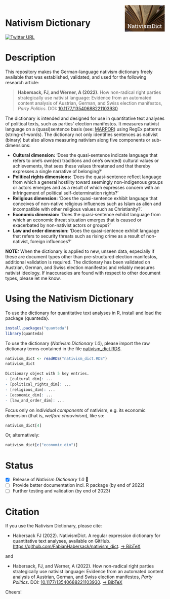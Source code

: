 <img src="nativism_dict.png" align="right" width="25%" height="25%" />

Nativism Dictionary
===============



[![Twitter URL](https://img.shields.io/twitter/follow/FabianHabersack?style=social)](https://twitter.com/FabianHabersack)



# Description

This repository makes the German-language nativism dictionary freely available that was established, validated, and used for the following research article:

> **Habersack, FJ, and Werner, A (2022).** How non-radical right parties strategically use nativist language: Evidence from an automated content analysis of Austrian, German, and Swiss election manifestos, _Party Politics_. DOI: [10.1177/13540688221103930](https://doi.org/10.1177/13540688221103930)

The dictionary is intended and designed for use in quantitative text analyses of political texts, such as parties' election manifestos. It measures nativist language on a (quasi)sentence basis (see: [MARPOR](https://manifesto-project.wzb.eu)) using RegEx patterns (string-of-words). The dictionary not only identifies sentences as nativist (binary) but also allows measuring nativism along five components or sub-dimensions:

- **Cultural dimension:** ‘Does the quasi-sentence indicate language that refers to one’s own(ed) traditions and one’s own(ed) cultural values or achievements, that sees these values threatened and that thereby expresses a single narrative of belonging?’
- **Political rights dimensions:** ‘Does the quasi-sentence reflect language from which a general hostility toward seemingly non-indigenous groups or actors emerges and as a result of which expresses concern with an infringement of political self-determination rights?’
- **Religious dimension:** ‘Does the quasi-sentence exhibit language that conceives of non-native religious influences such as Islam as alien and incompatible with other religious values such as Christianity?’.
- **Economic dimension:** ‘Does the quasi-sentence exhibit language from which an economic threat situation emerges that is caused or exacerbated by non-nativist actors or groups?’
- **Law and order dimension:** ‘Does the quasi-sentence exhibit language that refers to security threats such as rising crime as a result of non-nativist, foreign influences?’

**NOTE:** When the dictionary is applied to new, unseen data, especially if these are document types other than pre-structured election manifestos, additional validation is required. The dictionary has been validated on Austrian, German, and Swiss election manifestos and reliably measures nativist ideology. If inaccuracies are found with respect to other document types, please let me know.

# Using the Nativism Dictionary

To use the dictionary for quantitative text analyses in R, install and load the package {quanteda}.

```r
install.packages("quanteda")
library(quanteda)
```

To use the dictionary (_Nativism Dictionary 1.0_), please import the raw dictionary terms contained in the file [nativism_dict.RDS](nativism_dict.RDS).

```r
nativism_dict <- readRDS("nativism_dict.RDS")
nativism_dict
```
```r
Dictionary object with 5 key entries.
- [cultural_dim]: ...
- [political_rights_dim]: ...
- [religious_dim]: ...
- [economic_dim]: ...
- [law_and_order_dim]: ...
```

Focus only on _individual components_ of nativism, e.g. its economic dimension (that is, _welfare chauvinism_), like so:

```r
nativism_dict[4]
```
Or, alternatively:
```r
nativism_dict[c("economic_dim")]
```

# Status 

- [x] Release of _Nativism Dictionary 1.0_ :balloon:
- [ ] Provide better documentation incl. R package (by end of 2022)
- [ ] Further testing and validation (by end of 2023)

# Citation

If you use the Nativism Dictionary, please cite:

- Habersack FJ (2022). NativismDict. A regular expression dictionary for quantitative text analyses, available on
GitHub. https://github.com/FabianHabersack/nativism_dict. [&#8594; BibTeX](cite/Habersack2022.bib)

and

- Habersack, FJ, and Werner, A (2022). How non-radical right parties strategically use nativist language: Evidence from an automated content analysis of Austrian, German, and Swiss election manifestos, _Party Politics_. DOI: [10.1177/13540688221103930](https://doi.org/10.1177/13540688221103930). [&#8594; BibTeX](cite/HabersackWerner2022.bib)

Cheers!
